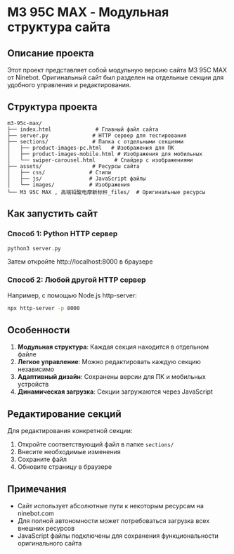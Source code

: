 # M3 95C MAX - Модульная структура сайта

## Описание проекта
Этот проект представляет собой модульную версию сайта M3 95C MAX от Ninebot. Оригинальный сайт был разделен на отдельные секции для удобного управления и редактирования.

## Структура проекта

```
m3-95c-max/
├── index.html              # Главный файл сайта
├── server.py              # HTTP сервер для тестирования
├── sections/              # Папка с отдельными секциями
│   ├── product-images-pc.html   # Изображения для ПК
│   ├── product-images-mobile.html # Изображения для мобильных
│   └── swiper-carousel.html      # Слайдер с изображениями
├── assets/                # Ресурсы сайта
│   ├── css/              # Стили
│   ├── js/               # JavaScript файлы
│   └── images/           # Изображения
└── M3 95C MAX , 高端铅酸电摩新标杆_files/  # Оригинальные ресурсы
```

## Как запустить сайт

### Способ 1: Python HTTP сервер
```bash
python3 server.py
```
Затем откройте http://localhost:8000 в браузере

### Способ 2: Любой другой HTTP сервер
Например, с помощью Node.js http-server:
```bash
npx http-server -p 8000
```

## Особенности

1. **Модульная структура**: Каждая секция находится в отдельном файле
2. **Легкое управление**: Можно редактировать каждую секцию независимо
3. **Адаптивный дизайн**: Сохранены версии для ПК и мобильных устройств
4. **Динамическая загрузка**: Секции загружаются через JavaScript

## Редактирование секций

Для редактирования конкретной секции:
1. Откройте соответствующий файл в папке `sections/`
2. Внесите необходимые изменения
3. Сохраните файл
4. Обновите страницу в браузере

## Примечания

- Сайт использует абсолютные пути к некоторым ресурсам на ninebot.com
- Для полной автономности может потребоваться загрузка всех внешних ресурсов
- JavaScript файлы подключены для сохранения функциональности оригинального сайта